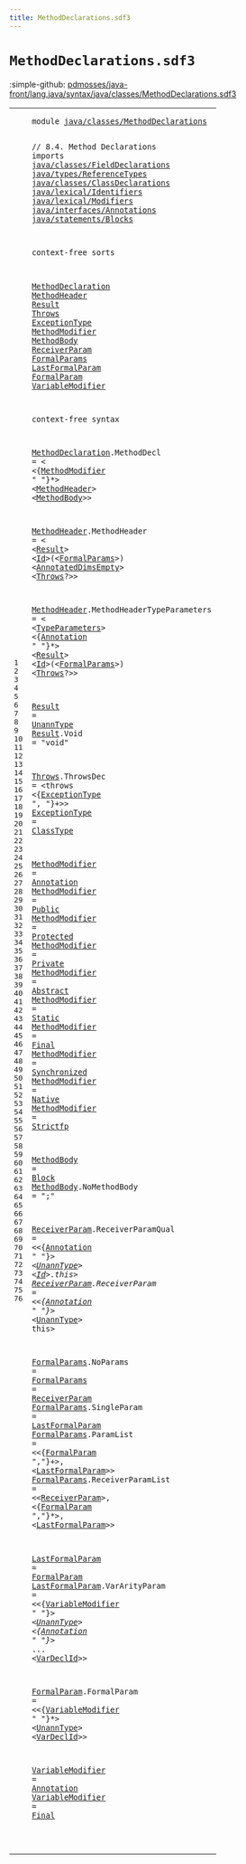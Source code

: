 ```yaml
---
title: MethodDeclarations.sdf3
---
```


# `MethodDeclarations.sdf3`

:simple-github: [pdmosses/java-front/lang.java/syntax/java/classes/MethodDeclarations.sdf3]

[pdmosses/java-front/lang.java/syntax/java/classes/MethodDeclarations.sdf3]: https://github.com/pdmosses/java-front/blob/master/lang.java/syntax/java/classes/MethodDeclarations.sdf3 "The source file on GitHub"

<div class="sdf3"><table class="highlighttable"><tbody><tr><td class="linenos"><div class="linenodiv"><pre><span></span>1
2
3
4
5
6
7
8
9
10
11
12
13
14
15
16
17
18
19
20
21
22
23
24
25
26
27
28
29
30
31
32
33
34
35
36
37
38
39
40
41
42
43
44
45
46
47
48
49
50
51
52
53
54
55
56
57
58
59
60
61
62
63
64
65
66
67
68
69
70
71
72
73
74
75
76
</pre></div></td>
<td class="code"><pre><code><span class="keyword">module</span> <a href="../../statements/Statements.sdf3#java/classes/MethodDeclarations_99_130" id="java/classes/MethodDeclarations_7_38" title="Referenced at ../../statements/Statements.sdf3 line 7">java/classes/MethodDeclarations</a>

<span class="layout">// 8.4. Method Declarations</span>
<span class="keyword">imports</span>
  <a href="../FieldDeclarations.sdf3#java/classes/FieldDeclarations_7_37" id="java/classes/FieldDeclarations_78_108" title="Defined at ../FieldDeclarations.sdf3 line 1">java/classes/FieldDeclarations</a>
  <a href="../../types/ReferenceTypes.sdf3#java/types/ReferenceTypes_7_32" id="java/types/ReferenceTypes_111_136" title="Defined at ../../types/ReferenceTypes.sdf3 line 1">java/types/ReferenceTypes</a>
  <a href="../ClassDeclarations.sdf3#java/classes/ClassDeclarations_7_37" id="java/classes/ClassDeclarations_139_169" title="Defined at ../ClassDeclarations.sdf3 line 1">java/classes/ClassDeclarations</a>
  <a href="../../lexical/Identifiers.sdf3#java/lexical/Identifiers_7_31" id="java/lexical/Identifiers_172_196" title="Defined at ../../lexical/Identifiers.sdf3 line 1">java/lexical/Identifiers</a>
  <a href="../../lexical/Modifiers.sdf3#java/lexical/Modifiers_7_29" id="java/lexical/Modifiers_199_221" title="Defined at ../../lexical/Modifiers.sdf3 line 1">java/lexical/Modifiers</a>
  <a href="../../interfaces/Annotations.sdf3#java/interfaces/Annotations_7_34" id="java/interfaces/Annotations_224_251" title="Defined at ../../interfaces/Annotations.sdf3 line 1">java/interfaces/Annotations</a>
  <a href="../../statements/Blocks.sdf3#java/statements/Blocks_7_29" id="java/statements/Blocks_254_276" title="Defined at ../../statements/Blocks.sdf3 line 1">java/statements/Blocks</a>

<span class="keyword">context-free sorts</span>

  <a href="../ClassDeclarations.sdf3#MethodDeclaration_1692_1709" id="MethodDeclaration_300_317" title="Referenced at ../ClassDeclarations.sdf3 line 64">MethodDeclaration</a>
  <a href="#MethodHeader_565_577" id="MethodHeader_320_332" title="Referenced at line 31; ../../interfaces/InterfaceMethodDeclarations.sdf3 line 18">MethodHeader</a>
  <a href="#Result_781_787" id="Result_335_341" title="Referenced at line 37">Result</a>
  <a href="#Throws_811_817" id="Throws_344_350" title="Referenced at line 37; ../ConstructorDeclarations.sdf3 line 25">Throws</a>
  <a href="#ExceptionType_902_915" id="ExceptionType_353_366" title="Referenced at line 42">ExceptionType</a>
  <a href="#MethodModifier_542_556" id="MethodModifier_369_383" title="Referenced at line 31">MethodModifier</a>
  <a href="#MethodBody_580_590" id="MethodBody_386_396" title="Referenced at line 31; ../../interfaces/InterfaceMethodDeclarations.sdf3 line 18">MethodBody</a>
  <a href="#ReceiverParam_1709_1722" id="ReceiverParam_399_412" title="Referenced at line 66">ReceiverParam</a>
  <a href="#FormalParams_795_807" id="FormalParams_415_427" title="Referenced at line 37; ../ConstructorDeclarations.sdf3 line 25; ../../expressions/LambdaExpressions.sdf3 line 20">FormalParams</a>
  <a href="#LastFormalParam_1748_1763" id="LastFormalParam_430_445" title="Referenced at line 66">LastFormalParam</a>
  <a href="#FormalParam_1796_1807" id="FormalParam_448_459" title="Referenced at line 68">FormalParam</a>
  <a href="#VariableModifier_1954_1970" id="VariableModifier_462_478" title="Referenced at line 71; ../../statements/LocalVariableDeclarations.sdf3 line 19; ../../statements/Statements.sdf3 line 128">VariableModifier</a>

<span class="keyword">context-free syntax</span>
  
  <a href="../ClassDeclarations.sdf3#MethodDeclaration_1692_1709" id="MethodDeclaration_505_522" title="Referenced at ../ClassDeclarations.sdf3 line 64">MethodDeclaration</a>.<span class="cons_Constructor"><span id="MethodDecl_523_533" title="Not referenced locally, nor via imports">MethodDecl</span></span> = &lt;
  &lt;{<a href="#MethodModifier_369_383" id="MethodModifier_542_556" title="Defined at line 20, 45, 46, 47, 48, 49, 50, 51, 52, 53, 54">MethodModifier</a> <span class="cons_Lit">" "</span>}*&gt; &lt;<a href="#MethodHeader_320_332" id="MethodHeader_565_577" title="Defined at line 16, 33, 36">MethodHeader</a>&gt; &lt;<a href="#MethodBody_386_396" id="MethodBody_580_590" title="Defined at line 21, 56, 57">MethodBody</a>&gt;&gt;
  
  <a href="#MethodHeader_565_577" id="MethodHeader_598_610" title="Referenced at line 31; ../../interfaces/InterfaceMethodDeclarations.sdf3 line 18">MethodHeader</a>.<span class="cons_Constructor"><span id="MethodHeader_611_623" title="Not referenced locally, nor via imports">MethodHeader</span></span> = &lt;
  &lt;<a href="#Result_335_341" id="Result_631_637" title="Defined at line 17, 39, 40">Result</a>&gt; &lt;<a href="../../lexical/Identifiers.sdf3#Id_141_143" id="Id_640_642" title="Defined at ../../lexical/Identifiers.sdf3 line 15, 23">Id</a>&gt;<span class="cons_String">(</span>&lt;<a href="#FormalParams_415_427" id="FormalParams_645_657" title="Defined at line 23, 62, 63, 64, 65, 66">FormalParams</a>&gt;<span class="cons_String">)</span> &lt;<a href="../../types/ReferenceTypes.sdf3#AnnotatedDimsEmpty_289_307" id="AnnotatedDimsEmpty_661_679" title="Defined at ../../types/ReferenceTypes.sdf3 line 18, 40">AnnotatedDimsEmpty</a>&gt; &lt;<a href="#Throws_344_350" id="Throws_682_688" title="Defined at line 18, 42">Throws</a>?&gt;&gt;
  
  <a href="#MethodHeader_565_577" id="MethodHeader_697_709" title="Referenced at line 31; ../../interfaces/InterfaceMethodDeclarations.sdf3 line 18">MethodHeader</a>.<span class="cons_Constructor"><span id="MethodHeaderTypeParameters_710_736" title="Not referenced locally, nor via imports">MethodHeaderTypeParameters</span></span> = &lt;
  &lt;<a href="../ClassDeclarations.sdf3#TypeParameters_567_581" id="TypeParameters_744_758" title="Defined at ../ClassDeclarations.sdf3 line 25, 50">TypeParameters</a>&gt; &lt;{<a href="../../interfaces/Annotations.sdf3#Annotation_158_168" id="Annotation_762_772" title="Defined at ../../interfaces/Annotations.sdf3 line 12, 19, 20, 21">Annotation</a> <span class="cons_Lit">" "</span>}*&gt; &lt;<a href="#Result_335_341" id="Result_781_787" title="Defined at line 17, 39, 40">Result</a>&gt; &lt;<a href="../../lexical/Identifiers.sdf3#Id_141_143" id="Id_790_792" title="Defined at ../../lexical/Identifiers.sdf3 line 15, 23">Id</a>&gt;<span class="cons_String">(</span>&lt;<a href="#FormalParams_415_427" id="FormalParams_795_807" title="Defined at line 23, 62, 63, 64, 65, 66">FormalParams</a>&gt;<span class="cons_String">)</span> &lt;<a href="#Throws_344_350" id="Throws_811_817" title="Defined at line 18, 42">Throws</a>?&gt;&gt;
  
  <a href="#Result_781_787" id="Result_826_832" title="Referenced at line 37">Result</a> = <a href="../FieldDeclarations.sdf3#UnannType_403_412" id="UnannType_835_844" title="Defined at ../FieldDeclarations.sdf3 line 22, 50, 51">UnannType</a>
  <a href="#Result_781_787" id="Result_847_853" title="Referenced at line 37">Result</a>.<span class="cons_Constructor"><span id="Void_854_858" title="Not referenced locally, nor via imports">Void</span></span> = <span class="cons_Lit">"void"</span>
  
  <a href="#Throws_811_817" id="Throws_873_879" title="Referenced at line 37; ../ConstructorDeclarations.sdf3 line 25">Throws</a>.<span class="cons_Constructor"><span id="ThrowsDec_880_889" title="Not referenced locally, nor via imports">ThrowsDec</span></span> = &lt;<span class="cons_String">throws</span> &lt;{<a href="#ExceptionType_353_366" id="ExceptionType_902_915" title="Defined at line 19, 43">ExceptionType</a> <span class="cons_Lit">", "</span>}+&gt;&gt;
  <a href="#ExceptionType_902_915" id="ExceptionType_927_940" title="Referenced at line 42">ExceptionType</a>    = <a href="../../types/ReferenceTypes.sdf3#ClassType_234_243" id="ClassType_946_955" title="Defined at ../../types/ReferenceTypes.sdf3 line 14, 26, 27">ClassType</a>
  
  <a href="#MethodModifier_542_556" id="MethodModifier_961_975" title="Referenced at line 31">MethodModifier</a> = <a href="../../interfaces/Annotations.sdf3#Annotation_158_168" id="Annotation_978_988" title="Defined at ../../interfaces/Annotations.sdf3 line 12, 19, 20, 21">Annotation</a>
  <a href="#MethodModifier_542_556" id="MethodModifier_991_1005" title="Referenced at line 31">MethodModifier</a> = <a href="../../lexical/Modifiers.sdf3#Public_201_207" id="Public_1008_1014" title="Defined at ../../lexical/Modifiers.sdf3 line 14, 29">Public</a>
  <a href="#MethodModifier_542_556" id="MethodModifier_1017_1031" title="Referenced at line 31">MethodModifier</a> = <a href="../../lexical/Modifiers.sdf3#Protected_189_198" id="Protected_1034_1043" title="Defined at ../../lexical/Modifiers.sdf3 line 13, 28">Protected</a>
  <a href="#MethodModifier_542_556" id="MethodModifier_1046_1060" title="Referenced at line 31">MethodModifier</a> = <a href="../../lexical/Modifiers.sdf3#Private_179_186" id="Private_1063_1070" title="Defined at ../../lexical/Modifiers.sdf3 line 12, 27">Private</a>
  <a href="#MethodModifier_542_556" id="MethodModifier_1073_1087" title="Referenced at line 31">MethodModifier</a> = <a href="../../lexical/Modifiers.sdf3#Abstract_141_149" id="Abstract_1090_1098" title="Defined at ../../lexical/Modifiers.sdf3 line 8, 23">Abstract</a>
  <a href="#MethodModifier_542_556" id="MethodModifier_1101_1115" title="Referenced at line 31">MethodModifier</a> = <a href="../../lexical/Modifiers.sdf3#Static_210_216" id="Static_1118_1124" title="Defined at ../../lexical/Modifiers.sdf3 line 15, 30">Static</a>
  <a href="#MethodModifier_542_556" id="MethodModifier_1127_1141" title="Referenced at line 31">MethodModifier</a> = <a href="../../lexical/Modifiers.sdf3#Final_162_167" id="Final_1144_1149" title="Defined at ../../lexical/Modifiers.sdf3 line 10, 25">Final</a>
  <a href="#MethodModifier_542_556" id="MethodModifier_1152_1166" title="Referenced at line 31">MethodModifier</a> = <a href="../../lexical/Modifiers.sdf3#Synchronized_230_242" id="Synchronized_1169_1181" title="Defined at ../../lexical/Modifiers.sdf3 line 17, 34">Synchronized</a>
  <a href="#MethodModifier_542_556" id="MethodModifier_1184_1198" title="Referenced at line 31">MethodModifier</a> = <a href="../../lexical/Modifiers.sdf3#Native_170_176" id="Native_1201_1207" title="Defined at ../../lexical/Modifiers.sdf3 line 11, 26">Native</a>
  <a href="#MethodModifier_542_556" id="MethodModifier_1210_1224" title="Referenced at line 31">MethodModifier</a> = <a href="../../lexical/Modifiers.sdf3#Strictfp_219_227" id="Strictfp_1227_1235" title="Defined at ../../lexical/Modifiers.sdf3 line 16, 31">Strictfp</a>
  
  <a href="#MethodBody_580_590" id="MethodBody_1241_1251" title="Referenced at line 31; ../../interfaces/InterfaceMethodDeclarations.sdf3 line 18">MethodBody</a>         = <a href="../../statements/Blocks.sdf3#Block_185_190" id="Block_1262_1267" title="Defined at ../../statements/Blocks.sdf3 line 12, 17">Block</a>
  <a href="#MethodBody_580_590" id="MethodBody_1270_1280" title="Referenced at line 31; ../../interfaces/InterfaceMethodDeclarations.sdf3 line 18">MethodBody</a>.<span class="cons_Constructor"><span id="NoMethodBody_1281_1293" title="Not referenced locally, nor via imports">NoMethodBody</span></span> = <span class="cons_Lit">";"</span>
  
  <a href="#ReceiverParam_1709_1722" id="ReceiverParam_1305_1318" title="Referenced at line 66">ReceiverParam</a>.<span class="cons_Constructor"><span id="ReceiverParamQual_1319_1336" title="Not referenced locally, nor via imports">ReceiverParamQual</span></span> = &lt;&lt;{<a href="../../interfaces/Annotations.sdf3#Annotation_158_168" id="Annotation_1342_1352" title="Defined at ../../interfaces/Annotations.sdf3 line 12, 19, 20, 21">Annotation</a> <span class="cons_Lit">" "</span>}*&gt; &lt;<a href="../FieldDeclarations.sdf3#UnannType_403_412" id="UnannType_1361_1370" title="Defined at ../FieldDeclarations.sdf3 line 22, 50, 51">UnannType</a>&gt; &lt;<a href="../../lexical/Identifiers.sdf3#Id_141_143" id="Id_1373_1375" title="Defined at ../../lexical/Identifiers.sdf3 line 15, 23">Id</a>&gt;<span class="cons_String">.this</span>&gt;
  <a href="#ReceiverParam_1709_1722" id="ReceiverParam_1385_1398" title="Referenced at line 66">ReceiverParam</a>.<span class="cons_Constructor"><span id="ReceiverParam_1399_1412" title="Not referenced locally, nor via imports">ReceiverParam</span></span>     = &lt;&lt;{<a href="../../interfaces/Annotations.sdf3#Annotation_158_168" id="Annotation_1422_1432" title="Defined at ../../interfaces/Annotations.sdf3 line 12, 19, 20, 21">Annotation</a> <span class="cons_Lit">" "</span>}*&gt; &lt;<a href="../FieldDeclarations.sdf3#UnannType_403_412" id="UnannType_1441_1450" title="Defined at ../FieldDeclarations.sdf3 line 22, 50, 51">UnannType</a>&gt; <span class="cons_String">this</span>&gt;

  <a href="#FormalParams_795_807" id="FormalParams_1461_1473" title="Referenced at line 37; ../ConstructorDeclarations.sdf3 line 25; ../../expressions/LambdaExpressions.sdf3 line 20">FormalParams</a>.<span class="cons_Constructor"><span id="NoParams_1474_1482" title="Not referenced locally, nor via imports">NoParams</span></span>          = 
  <a href="#FormalParams_795_807" id="FormalParams_1497_1509" title="Referenced at line 37; ../ConstructorDeclarations.sdf3 line 25; ../../expressions/LambdaExpressions.sdf3 line 20">FormalParams</a>                   = <a href="#ReceiverParam_399_412" id="ReceiverParam_1530_1543" title="Defined at line 22, 59, 60">ReceiverParam</a>
  <a href="#FormalParams_795_807" id="FormalParams_1546_1558" title="Referenced at line 37; ../ConstructorDeclarations.sdf3 line 25; ../../expressions/LambdaExpressions.sdf3 line 20">FormalParams</a>.<span class="cons_Constructor"><span id="SingleParam_1559_1570" title="Not referenced locally, nor via imports">SingleParam</span></span>       = <a href="#LastFormalParam_430_445" id="LastFormalParam_1579_1594" title="Defined at line 24, 68, 69">LastFormalParam</a>
  <a href="#FormalParams_795_807" id="FormalParams_1597_1609" title="Referenced at line 37; ../ConstructorDeclarations.sdf3 line 25; ../../expressions/LambdaExpressions.sdf3 line 20">FormalParams</a>.<span class="cons_Constructor"><span id="ParamList_1610_1619" title="Not referenced locally, nor via imports">ParamList</span></span>         = &lt;&lt;{<a href="#FormalParam_448_459" id="FormalParam_1633_1644" title="Defined at line 25, 71">FormalParam</a> <span class="cons_Lit">","</span>}+&gt;<span class="cons_String">,</span> &lt;<a href="#LastFormalParam_430_445" id="LastFormalParam_1654_1669" title="Defined at line 24, 68, 69">LastFormalParam</a>&gt;&gt;
  <a href="#FormalParams_795_807" id="FormalParams_1674_1686" title="Referenced at line 37; ../ConstructorDeclarations.sdf3 line 25; ../../expressions/LambdaExpressions.sdf3 line 20">FormalParams</a>.<span class="cons_Constructor"><span id="ReceiverParamList_1687_1704" title="Not referenced locally, nor via imports">ReceiverParamList</span></span> = &lt;&lt;<a href="#ReceiverParam_399_412" id="ReceiverParam_1709_1722" title="Defined at line 22, 59, 60">ReceiverParam</a>&gt;<span class="cons_String">,</span> &lt;{<a href="#FormalParam_448_459" id="FormalParam_1727_1738" title="Defined at line 25, 71">FormalParam</a> <span class="cons_Lit">","</span>}*&gt;<span class="cons_String">,</span> &lt;<a href="#LastFormalParam_430_445" id="LastFormalParam_1748_1763" title="Defined at line 24, 68, 69">LastFormalParam</a>&gt;&gt;
  
  <a href="#LastFormalParam_1748_1763" id="LastFormalParam_1771_1786" title="Referenced at line 66">LastFormalParam</a>        = <a href="#FormalParam_448_459" id="FormalParam_1796_1807" title="Defined at line 25, 71">FormalParam</a>
  <a href="#LastFormalParam_1748_1763" id="LastFormalParam_1810_1825" title="Referenced at line 66">LastFormalParam</a>.<span class="cons_Constructor"><span id="VarArityParam_1826_1839" title="Not referenced locally, nor via imports">VarArityParam</span></span> = &lt;&lt;{<a href="#VariableModifier_462_478" id="VariableModifier_1845_1861" title="Defined at line 26, 73, 74">VariableModifier</a> <span class="cons_Lit">" "</span>}*&gt; &lt;<a href="../FieldDeclarations.sdf3#UnannType_403_412" id="UnannType_1870_1879" title="Defined at ../FieldDeclarations.sdf3 line 22, 50, 51">UnannType</a>&gt; &lt;{<a href="../../interfaces/Annotations.sdf3#Annotation_158_168" id="Annotation_1883_1893" title="Defined at ../../interfaces/Annotations.sdf3 line 12, 19, 20, 21">Annotation</a> <span class="cons_Lit">" "</span>}*&gt; <span class="cons_String">...</span> &lt;<a href="../FieldDeclarations.sdf3#VarDeclId_343_352" id="VarDeclId_1906_1915" title="Defined at ../FieldDeclarations.sdf3 line 18, 31, 32">VarDeclId</a>&gt;&gt;
    
  <a href="#FormalParam_1796_1807" id="FormalParam_1925_1936" title="Referenced at line 68">FormalParam</a>.<span class="cons_Constructor"><span id="FormalParam_1937_1948" title="Not referenced locally, nor via imports">FormalParam</span></span> = &lt;&lt;{<a href="#VariableModifier_462_478" id="VariableModifier_1954_1970" title="Defined at line 26, 73, 74">VariableModifier</a> <span class="cons_Lit">" "</span>}*&gt; &lt;<a href="../FieldDeclarations.sdf3#UnannType_403_412" id="UnannType_1979_1988" title="Defined at ../FieldDeclarations.sdf3 line 22, 50, 51">UnannType</a>&gt; &lt;<a href="../FieldDeclarations.sdf3#VarDeclId_343_352" id="VarDeclId_1991_2000" title="Defined at ../FieldDeclarations.sdf3 line 18, 31, 32">VarDeclId</a>&gt;&gt;
  
  <a href="#VariableModifier_1954_1970" id="VariableModifier_2008_2024" title="Referenced at line 71; ../../statements/LocalVariableDeclarations.sdf3 line 19; ../../statements/Statements.sdf3 line 128">VariableModifier</a> = <a href="../../interfaces/Annotations.sdf3#Annotation_158_168" id="Annotation_2027_2037" title="Defined at ../../interfaces/Annotations.sdf3 line 12, 19, 20, 21">Annotation</a>
  <a href="#VariableModifier_1954_1970" id="VariableModifier_2040_2056" title="Referenced at line 71; ../../statements/LocalVariableDeclarations.sdf3 line 19; ../../statements/Statements.sdf3 line 128">VariableModifier</a> = <a href="../../lexical/Modifiers.sdf3#Final_162_167" id="Final_2059_2064" title="Defined at ../../lexical/Modifiers.sdf3 line 10, 25">Final</a>
  
  
</code></pre></td></tr></tbody></table></div>